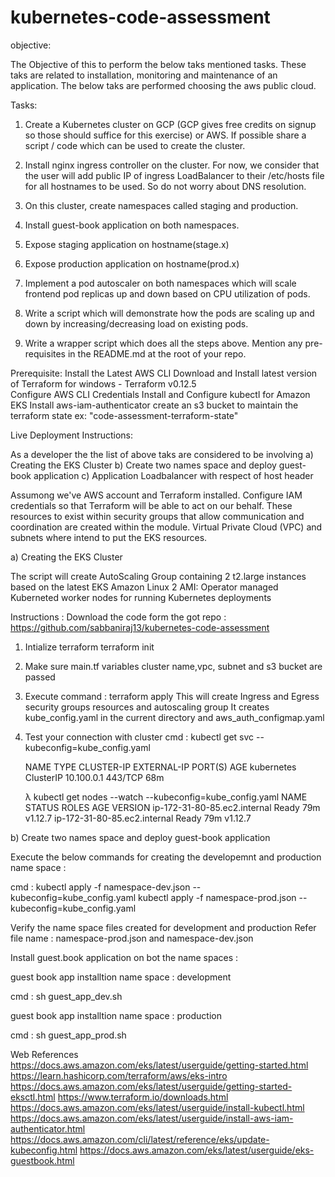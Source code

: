 # kubernetes-code-assessment
objective:

The Objective of this to perform the below taks mentioned tasks. These taks are related to installation, monitoring and maintenance of an application. The below taks are performed choosing the aws public cloud. 

Tasks:

1. Create a Kubernetes cluster on GCP (GCP gives free credits on signup so those should suffice for this exercise) or AWS. If possible share a script / code which can be used to create the cluster.

2. Install nginx ingress controller on the cluster. For now, we consider that the user will add public IP of ingress LoadBalancer to their /etc/hosts file for all hostnames to be used. So do not worry about DNS resolution.

3. On this cluster, create namespaces called staging and production. 

4. Install guest-book application on both namespaces.

5. Expose staging application on hostname(stage.x)

6. Expose production application on hostname(prod.x)

7. Implement a pod autoscaler on both namespaces which will scale frontend pod replicas up and down based on CPU utilization of pods. 

8. Write a script which will demonstrate how the pods are scaling up and down by increasing/decreasing load on existing pods.

9. Write a wrapper script which does all the steps above. Mention any pre-requisites in the README.md at the root of your repo.

Prerequisite:
Install the Latest AWS CLI
Download and Install latest version of Terraform for windows - Terraform v0.12.5	
Configure AWS CLI Credentials
Install and Configure kubectl for Amazon EKS
Install aws-iam-authenticator
create an s3 bucket to maintain the terraform state ex: "code-assessment-terraform-state"

Live Deployment Instructions:

As a developer the the list of above taks are considered to be involving 
a) Creating the EKS Cluster
b) Create two names space and deploy guest-book application
c) Application Loadbalancer with respect of host header

Assumong we've AWS account and Terraform installed. Configure IAM credentials so that Terraform will be able to act on our behalf.
These resources to exist within security groups that allow communication and coordination are created within the module.
Virtual Private Cloud (VPC) and subnets where intend to put the EKS resources.

a) Creating the EKS Cluster

The script will create AutoScaling Group containing 2 t2.large instances based on the latest EKS Amazon Linux 2 AMI: Operator managed Kuberneted worker nodes for running Kubernetes deployments



Instructions :
Download the code form the got repo : https://github.com/sabbaniraj13/kubernetes-code-assessment

1. Intialize terraform
	terraform init

2. Make sure main.tf variables cluster name,vpc, subnet and s3 bucket are passed

3. Execute command : terraform apply
   This will create Ingress and Egress security groups resources and autoscaling group 
   It creates kube_config.yaml in the current directory and aws_auth_configmap.yaml

4. Test your connection with cluster
   cmd : kubectl get svc --kubeconfig=kube_config.yaml
   
	NAME         TYPE        CLUSTER-IP   EXTERNAL-IP   PORT(S)   AGE
	kubernetes   ClusterIP   10.100.0.1   <none>        443/TCP   68m

    λ kubectl get nodes --watch --kubeconfig=kube_config.yaml
	NAME                           STATUS   ROLES    AGE   VERSION
	ip-172-31-80-85.ec2.internal   Ready    <none>   79m   v1.12.7
	ip-172-31-80-85.ec2.internal   Ready   <none>   79m   v1.12.7

    
b) Create two names space and deploy guest-book application

Execute the below commands for creating the developemnt and production name space :

   cmd : kubectl apply -f namespace-dev.json --kubeconfig=kube_config.yaml
         kubectl apply -f namespace-prod.json --kubeconfig=kube_config.yaml

Verify the name space files created for development and production Refer file name : namespace-prod.json and namespace-dev.json

Install guest.book application on bot the name spaces :

guest book app installtion name space : development

   cmd : sh guest_app_dev.sh

guest book app installtion name space : production
  
   cmd : sh guest_app_prod.sh


Web References
https://docs.aws.amazon.com/eks/latest/userguide/getting-started.html
https://learn.hashicorp.com/terraform/aws/eks-intro
https://docs.aws.amazon.com/eks/latest/userguide/getting-started-eksctl.html
https://www.terraform.io/downloads.html
https://docs.aws.amazon.com/eks/latest/userguide/install-kubectl.html
https://docs.aws.amazon.com/eks/latest/userguide/install-aws-iam-authenticator.html
https://docs.aws.amazon.com/cli/latest/reference/eks/update-kubeconfig.html
https://docs.aws.amazon.com/eks/latest/userguide/eks-guestbook.html
